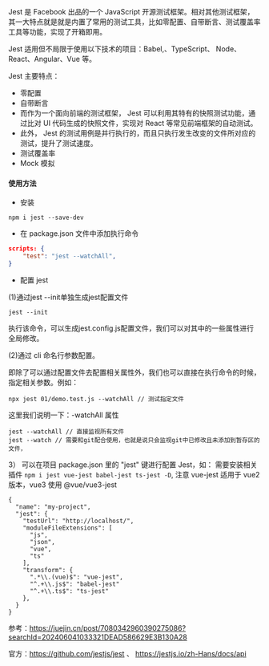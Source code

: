 Jest 是 Facebook 出品的一个 JavaScript 开源测试框架。相对其他测试框架，其一大特点就是就是内置了常用的测试工具，比如零配置、自带断言、测试覆盖率工具等功能，实现了开箱即用。

Jest 适用但不局限于使用以下技术的项目：Babel,、TypeScript、 Node、 React、Angular、Vue 等。

Jest 主要特点：

* 零配置
* 自带断言
* 而作为一个面向前端的测试框架， Jest 可以利用其特有的快照测试功能，通过比对 UI 代码生成的快照文件，实现对 React 等常见前端框架的自动测试。
* 此外， Jest 的测试用例是并行执行的，而且只执行发生改变的文件所对应的测试，提升了测试速度。
* 测试覆盖率
* Mock 模拟

#### 使用方法

* 安装
  
```terminal
npm i jest --save-dev
```

* 在 package.json 文件中添加执行命令

```json
scripts: {
    "test": "jest --watchAll",
}
```

* 配置 jest

(1)通过jest --init单独生成jest配置文件
```
jest --init
```
执行该命令，可以生成jest.config.js配置文件，我们可以对其中的一些属性进行全局修改。

(2)通过 cli 命名行参数配置。

即除了可以通过配置文件去配置相关属性外，我们也可以直接在执行命令的时候，指定相关参数。例如：

```
npx jest 01/demo.test.js --watchAll // 测试指定文件
```

这里我们说明一下：-watchAll 属性

```
jest --watchAll // 直接监视所有文件
jest --watch // 需要和git配合使用，也就是说只会监视git中已修改且未添加到暂存区的文件，
```

3） 可以在项目 package.json 里的 "jest" 键进行配置 Jest，如：
需要安装相关插件 `npm i jest vue-jest babel-jest ts-jest -D`, 注意 vue-jest 适用于 vue2 版本，vue3 使用 @vue/vue3-jest
```
{
  "name": "my-project",
  "jest": {
    "testUrl": "http://localhost/",
    "moduleFileExtensions": [
      "js",
      "json",
      "vue",
      "ts"
    ],
    "transform": {
      ".*\\.(vue)$": "vue-jest",
      "^.+\\.js$": "babel-jest"
      "^.+\\.ts$": "ts-jest"
    },
  }
}
```
参考：https://juejin.cn/post/7080342960390275086?searchId=202406041033321DEAD586629E3B130A28

官方：https://github.com/jestjs/jest 、
https://jestjs.io/zh-Hans/docs/api
